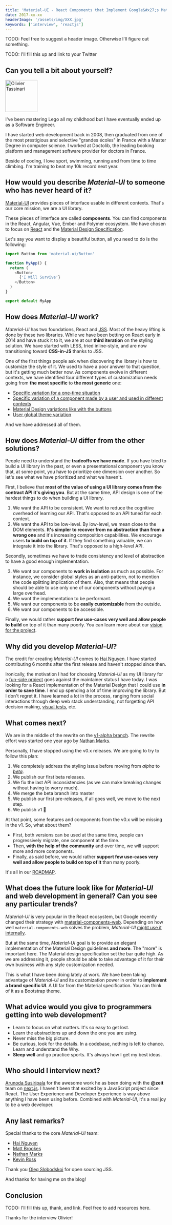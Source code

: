 ```yaml
---
title: 'Material-UI - React Components that Implement Google&#x27;s Material Design - Interview with Olivier Tassinari'
date: 2017-xx-xx
headerImage: '/assets/img/XXX.jpg'
keywords: ['interview', 'reactjs']
---
```


TODO: Feel free to suggest a header image. Otherwise I'll figure out something.

TODO: I'll fill this up and link to your Twitter

## Can you tell a bit about yourself?

<p>
<span class="author">
  <img src="https://www.gravatar.com/avatar/e2b3127c877367bce1892635ffe153d0?s=200" alt="Olivier Tassinari" class="author" width="100" height="100" />
</span>
</p>

I've been mastering Lego all my childhood but I have eventually ended up as a Software Engineer.

I have started web development back in 2008, then graduated from one of the most prestigious and selective "grandes écoles" in France with a Master Degree in computer science.
I worked at Doctolib, the leading booking platform and management software provider for doctors in France.

Beside of coding, I love sport, swimming, running and from time to time climbing.
I'm training to beat my 10k record next year.

## How would you describe *Material-UI* to someone who has never heard of it?

[Material-UI](https://github.com/callemall/material-ui) provides pieces of interface usable in different contexts. That's our core mission, we are a UI library.

These pieces of interface are called **components**.
You can find components in the React, Angular, Vue, Ember and Polymer ecosystem.
We have chosen to focus on [React](https://facebook.github.io/react/) and the [Material Design Specification](https://material.io/guidelines/).

Let's say you want to display a beautiful button, all you need to do is the following:

```js
import Button from 'material-ui/Button'

function MyApp() {
  return (
    <Button>
      {'I Will Survive'}
    </Button>
  )
}

export default MyApp

```

## How does *Material-UI* work?

*Material-UI* has two foundations, React and [JSS](https://github.com/cssinjs/jss).
Most of the heavy lifting is done by these two libraries.
While we have been betting on React early in 2014 and have stuck it to it,
we are at our **third iteration** on the styling solution.
We have started with LESS, tried inline-style, and are now transitioning toward **CSS-in-JS** thanks to JSS.

One of the first things people ask when discovering the library is how to customize the style of it.
We used to have a poor answer to that question, but it's getting much better now.
As components evolve in different contexts, we have identified four different types of customization needs going from **the most specific** to **the most generic** one:

- [Specific variation for a one-time situation](https://material-ui-1dab0.firebaseapp.com/customization/overrides#1-specific-variation-for-a-one-time-situation)
- [Specific variation of a component made by a user and used in different contexts](https://material-ui-1dab0.firebaseapp.com/customization/overrides#2-specific-variation-of-a-component)
- [Material Design variations like with the buttons](https://material-ui-1dab0.firebaseapp.com/customization/overrides#3-material-design-variations)
- [User global theme variation](https://material-ui-1dab0.firebaseapp.com/customization/overrides#4-user-global-theme-variation)

And we have addressed all of them.

## How does *Material-UI* differ from the other solutions?

People need to understand the **tradeoffs we have made**.
If you have tried to build a UI library in the past, or even a presentational component you know that, at some point, you have to prioritize one dimension over another.
So let's see what we have prioritized and what we haven't.

First, I believe that **most of the value of using a UI library comes from the contract API it's giving you**. But at the same time, API design is one of the hardest things to do when building a UI library.

1. We want the API to be consistent. We want to reduce the cognitive overhead of learning our API.
That's opposed to an API tuned for each context.
2. We want the API to be low-level. By low-level, we mean close to the DOM elements.
**It's simpler to recover from no abstraction than from a wrong one** and it's increasing composition capabilities. We encourage users **to build on top of it**. If they find something valuable, we can integrate it into the library. That's opposed to a high-level API.

Secondly, sometimes we have to trade consistency and level of abstraction to have a good enough implementation.

3. We want our components to **work in isolation** as much as possible.
For instance, we consider global styles as an anti-pattern, not to mention the code splitting implication of them.
Also, that means that people should be able to use only one of our components without paying a large overhead.
4. We want the implementation to be performant.
5. We want our components to be **easily customizable** from the outside.
6. We want our components to be accessible.

Finally, we would rather **support few use-cases very well and allow people to build** on top of it than many poorly.
You can learn more about our [vision for the project](https://material-ui-1dab0.firebaseapp.com/discover-more/vision#material-ui-s-vision).

## Why did you develop *Material-UI*?

The credit for creating *Material-UI* comes to [Hai Nguyen](https://twitter.com/haicea).
I have started contributing 6 months after the first release and haven't stopped since then.

Ironically, the motivation I had for choosing *Material-UI* as my UI library for a [fun-side project](https://github.com/oliviertassinari/SplitMe) goes against the maintainer status I have today.
I was looking for a React implementation of the Material Design that I could use **in order to save time**. I end up spending a lot of time improving the library.
But I don't regret it. I have learned a lot in the process, ranging from social interactions through deep web stack understanding, not forgetting API decision making, [visual tests](https://www.argos-ci.com/callemall/material-ui), etc.

## What comes next?

We are in the middle of the rewrite on the [v1-alpha branch](https://github.com/callemall/material-ui/tree/v1-alpha). The rewrite effort was started one year ago by [Nathan Marks](https://github.com/nathanmarks).

Personally, I have stopped using the v0.x releases. We are going to try to follow this plan:
1. We completely address the styling issue before moving from *alpha* to [*beta*](https://github.com/callemall/material-ui/milestone/22).
2. We publish our first beta releases.
3. We fix the last API inconsistencies (as we can make breaking changes without having to worry much).
4. We merge the beta branch into master
5. We publish our first pre-releases, if all goes well, we move to the next step.
6. We publish v1 :tada:

At that point, some features and components from the v0.x will be missing in the v1.
So, what about them?
- First, both versions can be used at the same time, people can progressively migrate, one component at the time.
- Then, **with the help of the community** and over time, we will support more and more components.
- Finally, as said before, we would rather **support few use-cases very well and allow people to build on top of it** than many poorly.

It's all in our [ROADMAP](https://github.com/callemall/material-ui/blob/master/ROADMAP.md).

## What does the future look like for *Material-UI* and web development in general? Can you see any particular trends?

*Material-UI* is very popular in the React ecosystem, but Google recently changed their strategy with [material-components-web](https://github.com/material-components/material-components-web).
Depending on how well `material-components-web` solves the problem, *Material-UI* [might use it internally](https://github.com/callemall/material-ui/issues/6799).

But at the same time, *Material-UI* goal is to provide an elegant implementation of the Material Design guidelines **and more**. The "more" is important here.
The Material design specification set the bar quite high. As we are addressing it, people should be able to take advantage of it for their own business with any style customization needed.

This is what I have been doing lately at work.
We have been taking advantage of *Material-UI* and its customization power in order to **implement a brand specific UI**.
A UI far from the Material specification. You can think of it as a Bootstrap theme.

## What advice would you give to programmers getting into web development?

- Learn to focus on what matters. It's so easy to get lost.
- Learn the abstractions up and down the one you are using.
- Never miss the big picture.
- Be curious, look for the details. In a codebase, nothing is left to chance. Learn and understand the Why.
- **Sleep well** and go practice sports. It's always how I get my best ideas.

## Who should I interview next?

[Arunoda Susiripala](https://twitter.com/arunoda) for the awesome work he as been doing with the **@zeit** team on [next.js](https://github.com/zeit/next.js).
I haven't been that excited by a JavaScript project since React. The User Experience and Developer Experience is way above anything I have been using before.
Combined with *Material-UI*, it's a real joy to be a web developer.

## Any last remarks?

Special thanks to the core *Material-UI* team:
- [Hai Nguyen](https://twitter.com/haicea)
- [Matt Brookes](https://twitter.com/randomtechdude)
- [Nathan Marks](https://github.com/nathanmarks)
- [Kevin Ross](https://twitter.com/rosskevin)

Thank you [Oleg Slobodskoi](https://twitter.com/oleg008) for open sourcing JSS.

And thanks for having me on the blog!

## Conclusion

TODO: I'll fill this up, thank, and link. Feel free to add resources here.

Thanks for the interview Olivier!